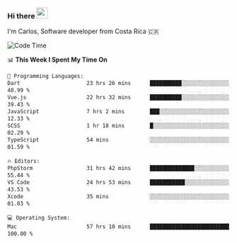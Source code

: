 ### Hi there <img src="https://media.giphy.com/media/hvRJCLFzcasrR4ia7z/giphy.gif" width="25px" height="25px">

I'm Carlos, Software developer from Costa Rica 🇨🇷

[//]: # (<a href="https://app.daily.dev/carum98"><img src="https://github.com/carum98/carum98/blob/main/devcard.svg" width="400" alt="Carlos Umaña Acevedo's Dev Card"/></a>)


<!--START_SECTION:waka-->
![Code Time](http://img.shields.io/badge/Code%20Time-12%2C899%20hrs%2025%20mins-blue)

📊 **This Week I Spent My Time On** 

```text
💬 Programming Languages: 
Dart                     23 hrs 26 mins      ██████████░░░░░░░░░░░░░░░   40.99 % 
Vue.js                   22 hrs 32 mins      ██████████░░░░░░░░░░░░░░░   39.43 % 
JavaScript               7 hrs 2 mins        ███░░░░░░░░░░░░░░░░░░░░░░   12.33 % 
SCSS                     1 hr 18 mins        █░░░░░░░░░░░░░░░░░░░░░░░░   02.29 % 
TypeScript               54 mins             ░░░░░░░░░░░░░░░░░░░░░░░░░   01.59 % 

🔥 Editors: 
PhpStorm                 31 hrs 42 mins      ██████████████░░░░░░░░░░░   55.44 % 
VS Code                  24 hrs 53 mins      ███████████░░░░░░░░░░░░░░   43.53 % 
Xcode                    35 mins             ░░░░░░░░░░░░░░░░░░░░░░░░░   01.03 % 

💻 Operating System: 
Mac                      57 hrs 10 mins      █████████████████████████   100.00 % 
```


<!--END_SECTION:waka-->
